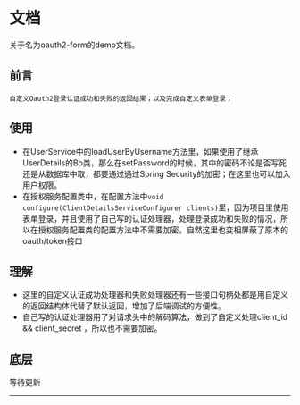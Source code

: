 # 文档
关于名为oauth2-form的demo文档。

## 前言
```
自定义Oauth2登录认证成功和失败的返回结果；以及完成自定义表单登录；
```

## 使用
- 在UserService中的loadUserByUsername方法里，如果使用了继承UserDetails的Bo类，那么在setPassword的时候，其中的密码不论是否写死还是从数据库中取，都要通过通过Spring Security的加密；在这里也可以加入用户权限。
- 在授权服务配置类中，在配置方法中``` void configure(ClientDetailsServiceConfigurer clients) ```里，因为项目里使用表单登录，并且使用了自己写的认证处理器，处理登录成功和失败的情况，所以在授权服务配置类的配置方法中不需要加密。自然这里也变相屏蔽了原本的oauth/token接口

## 理解
- 这里的自定义认证成功处理器和失败处理器还有一些接口句柄处都是用自定义的返回结构体代替了默认返回，增加了后端调试的方便性。
- 自己写的认证处理器用了对请求头中的解码算法，做到了自定义处理client_id && client_secret ，所以也不需要加密。

## 底层
等待更新

---
